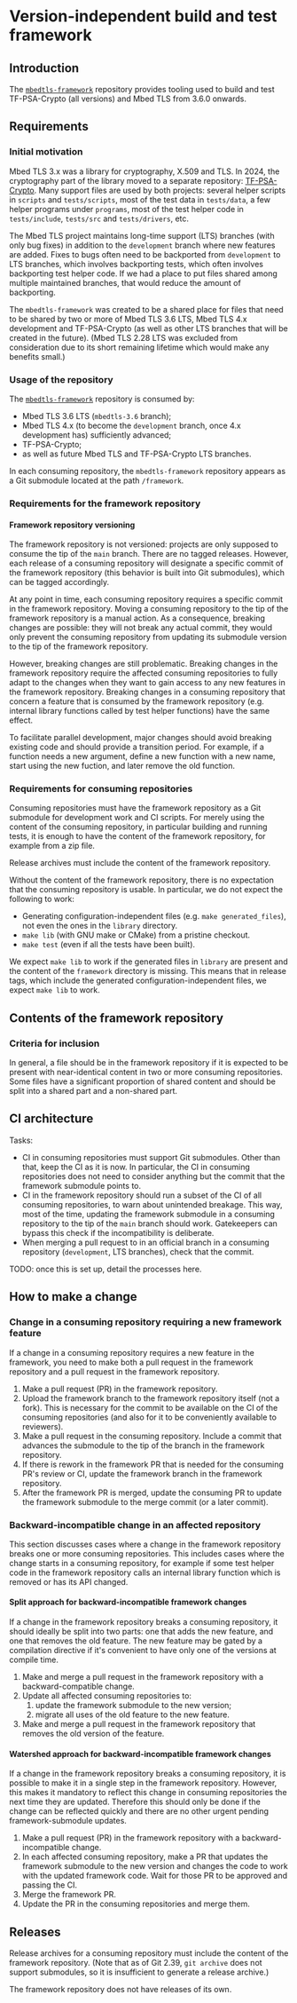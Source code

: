 Version-independent build and test framework
============================================

## Introduction

The [`mbedtls-framework`](https://github.com/Mbed-TLS/mbedtls-framework) repository provides tooling used to build and test TF-PSA-Crypto (all versions) and Mbed TLS from 3.6.0 onwards.

## Requirements

### Initial motivation

Mbed TLS 3.x was a library for cryptography, X.509 and TLS. In 2024, the cryptography part of the library moved to a separate repository: [TF-PSA-Crypto](https://github.com/Mbed-TLS/TF-PSA-Crypto). Many support files are used by both projects: several helper scripts in `scripts` and `tests/scripts`, most of the test data in `tests/data`, a few helper programs under `programs`, most of the test helper code in `tests/include`, `tests/src` and `tests/drivers`, etc.

The Mbed TLS project maintains long-time support (LTS) branches (with only bug fixes) in addition to the `development` branch where new features are added. Fixes to bugs often need to be backported from `development` to LTS branches, which involves backporting tests, which often involves backporting test helper code. If we had a place to put files shared among multiple maintained branches, that would reduce the amount of backporting.

The `mbedtls-framework` was created to be a shared place for files that need to be shared by two or more of Mbed TLS 3.6 LTS, Mbed TLS 4.x development and TF-PSA-Crypto (as well as other LTS branches that will be created in the future). (Mbed TLS 2.28 LTS was excluded from consideration due to its short remaining lifetime which would make any benefits small.)

### Usage of the repository

The [`mbedtls-framework`](https://github.com/Mbed-TLS/mbedtls-framework) repository is consumed by:

* Mbed TLS 3.6 LTS (`mbedtls-3.6` branch);
* Mbed TLS 4.x (to become the `development` branch, once 4.x development has) sufficiently advanced;
* TF-PSA-Crypto;
* as well as future Mbed TLS and TF-PSA-Crypto LTS branches.

In each consuming repository, the `mbedtls-framework` repository appears as a Git submodule located at the path `/framework`.

### Requirements for the framework repository

#### Framework repository versioning

The framework repository is not versioned: projects are only supposed to consume the tip of the `main` branch. There are no tagged releases. However, each release of a consuming repository will designate a specific commit of the framework repository (this behavior is built into Git submodules), which can be tagged accordingly.

At any point in time, each consuming repository requires a specific commit in the framework repository. Moving a consuming repository to the tip of the framework repository is a manual action. As a consequence, breaking changes are possible: they will not break any actual commit, they would only prevent the consuming repository from updating its submodule version to the tip of the framework repository.

However, breaking changes are still problematic. Breaking changes in the framework repository require the affected consuming repositories to fully adapt to the changes when they want to gain access to any new features in the framework repository. Breaking changes in a consuming repository that concern a feature that is consumed by the framework repository (e.g. internal library functions called by test helper functions) have the same effect.

To facilitate parallel development, major changes should avoid breaking existing code and should provide a transition period. For example, if a function needs a new argument, define a new function with a new name, start using the new fuction, and later remove the old function.

### Requirements for consuming repositories

Consuming repositories must have the framework repository as a Git submodule for development work and CI scripts. For merely using the content of the consuming repository, in particular building and running tests, it is enough to have the content of the framework repository, for example from a zip file.

Release archives must include the content of the framework repository.

Without the content of the framework repository, there is no expectation that the consuming repository is usable. In particular, we do not expect the following to work:

* Generating configuration-independent files (e.g. `make generated_files`), not even the ones in the `library` directory.
* `make lib` (with GNU make or CMake) from a pristine checkout.
* `make test` (even if all the tests have been built).

We expect `make lib` to work if the generated files in `library` are present and the content of the `framework` directory is missing. This means that in release tags, which include the generated configuration-independent files, we expect `make lib` to work.

## Contents of the framework repository

### Criteria for inclusion

In general, a file should be in the framework repository if it is expected to be present with near-identical content in two or more consuming repositories. Some files have a significant proportion of shared content and should be split into a shared part and a non-shared part.

## CI architecture

Tasks:

* CI in consuming repositories must support Git submodules. Other than that, keep the CI as it is now. In particular, the CI in consuming repositories does not need to consider anything but the commit that the framework submodule points to.
* CI in the framework repository should run a subset of the CI of all consuming repositories, to warn about unintended breakage. This way, most of the time, updating the framework submodule in a consuming repository to the tip of the `main` branch should work. Gatekeepers can bypass this check if the incompatibility is deliberate.
* When merging a pull request to in an official branch in a consuming repository (`development`, LTS branches), check that the commit.

TODO: once this is set up, detail the processes here.

## How to make a change

### Change in a consuming repository requiring a new framework feature

If a change in a consuming repository requires a new feature in the framework, you need to make both a pull request in the framework repository and a pull request in the framework repository.

1. Make a pull request (PR) in the framework repository.
2. Upload the framework branch to the framework repository itself (not a fork). This is necessary for the commit to be available on the CI of the consuming repositories (and also for it to be conveniently available to reviewers).
3. Make a pull request in the consuming repository. Include a commit that advances the submodule to the tip of the branch in the framework repository.
4. If there is rework in the framework PR that is needed for the consuming PR's review or CI, update the framework branch in the framework repository.
5. After the framework PR is merged, update the consuming PR to update the framework submodule to the merge commit (or a later commit).

### Backward-incompatible change in an affected repository

This section discusses cases where a change in the framework repository breaks one or more consuming repositories. This includes cases where the change starts in a consuming repository, for example if some test helper code in the framework repository calls an internal library function which is removed or has its API changed.

#### Split approach for backward-incompatible framework changes

If a change in the framework repository breaks a consuming repository, it should ideally be split into two parts: one that adds the new feature, and one that removes the old feature. The new feature may be gated by a compilation directive if it's convenient to have only one of the versions at compile time.

1. Make and merge a pull request in the framework repository with a backward-compatible change.
2. Update all affected consuming repositories to:
    1. update the framework submodule to the new version;
    2. migrate all uses of the old feature to the new feature.
3. Make and merge a pull request in the framework repository that removes the old version of the feature.

#### Watershed approach for backward-incompatible framework changes

If a change in the framework repository breaks a consuming repository, it is possible to make it in a single step in the framework repository. However, this makes it mandatory to reflect this change in consuming repositories the next time they are updated. Therefore this should only be done if the change can be reflected quickly and there are no other urgent pending framework-submodule updates.

1. Make a pull request (PR) in the framework repository with a backward-incompatible change.
2. In each affected consuming repository, make a PR that updates the framework submodule to the new version and changes the code to work with the updated framework code. Wait for those PR to be approved and passing the CI.
3. Merge the framework PR.
4. Update the PR in the consuming repositories and merge them.

## Releases

Release archives for a consuming repository must include the content of the framework repository. (Note that as of Git 2.39, `git archive` does not support submodules, so it is insufficient to generate a release archive.)

The framework repository does not have releases of its own.
